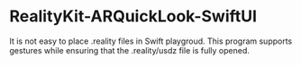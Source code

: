 # RealityKit-ARQuickLook-SwiftUI
It is not easy to place .reality files in Swift playgroud. This program supports gestures while ensuring that the .reality/usdz file is fully opened.
